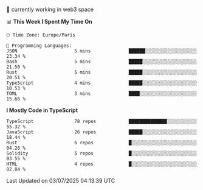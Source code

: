 🔭 currently working in web3 space

<!--START_SECTION:waka-->
📊 **This Week I Spent My Time On** 

```text
🕑︎ Time Zone: Europe/Paris

💬 Programming Languages: 
JSON                     5 mins              ██████░░░░░░░░░░░░░░░░░░░   23.34 % 
Bash                     5 mins              █████░░░░░░░░░░░░░░░░░░░░   21.50 % 
Rust                     5 mins              █████░░░░░░░░░░░░░░░░░░░░   20.51 % 
TypeScript               4 mins              █████░░░░░░░░░░░░░░░░░░░░   18.53 % 
TOML                     3 mins              ████░░░░░░░░░░░░░░░░░░░░░   15.66 % 
```

**I Mostly Code in TypeScript** 

```text
TypeScript               78 repos            ██████████████░░░░░░░░░░░   55.32 % 
JavaScript               26 repos            █████░░░░░░░░░░░░░░░░░░░░   18.44 % 
Rust                     6 repos             █░░░░░░░░░░░░░░░░░░░░░░░░   04.26 % 
Solidity                 5 repos             █░░░░░░░░░░░░░░░░░░░░░░░░   03.55 % 
HTML                     4 repos             █░░░░░░░░░░░░░░░░░░░░░░░░   02.84 % 
```




 Last Updated on 03/07/2025 04:13:39 UTC
<!--END_SECTION:waka-->
